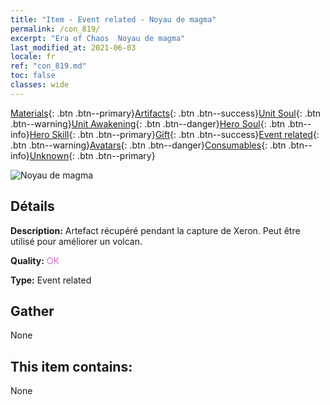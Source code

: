 ```yaml
---
title: "Item - Event related - Noyau de magma"
permalink: /con_819/
excerpt: "Era of Chaos  Noyau de magma"
last_modified_at: 2021-06-03
locale: fr
ref: "con_819.md"
toc: false
classes: wide
---
```

 [Materials](/ItemsFR/){: .btn .btn--primary}[Artifacts](/ItemsFR/Artifacts/){: .btn .btn--success}[Unit Soul](/ItemsFR/UnitSoul/){: .btn .btn--warning}[Unit Awakening](/ItemsFR/UnitAwakening/){: .btn .btn--danger}[Hero Soul](/ItemsFR/HeroSoul/){: .btn .btn--info}[Hero Skill](/ItemsFR/HeroSkill/){: .btn .btn--primary}[Gift](/ItemsFR/Gift/){: .btn .btn--success}[Event related](/ItemsFR/Events/){: .btn .btn--warning}[Avatars](/ItemsFR/Avatars/){: .btn .btn--danger}[Consumables](/ItemsFR/Consumables/){: .btn .btn--info}[Unknown](/ItemsFR/Unknown/){: .btn .btn--primary}

 ![Noyau de magma](/images/t/i_3091.png)

## Détails
 **Description:** Artefact récupéré pendant la capture de Xeron. Peut être utilisé pour améliorer un volcan.

 **Quality:** <span style="color: #DA70D6">OK</span>

 **Type:** Event related

## Gather

  None

## This item contains:

  None

